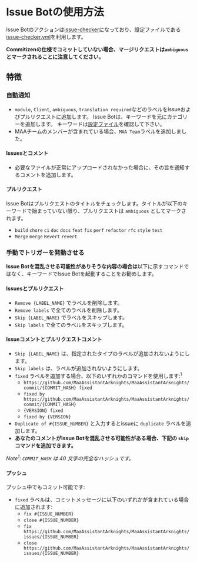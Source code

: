 # Issue Botの使用方法

Issue Botのアクションは[issue-checker](https://github.com/zzyyyl/issue-checker)になっており、設定ファイルである[issue-checker.yml](.github/issue-checker.yml)を利用します。

**Commitizenの仕様でコミットしていない場合、マージリクエストは`ambiguous`とマークされることに注意してください。**

## 特徴

### 自動通知

- `module`, `Client`, `ambiguous`, `translation required`などのラベルをIssueおよびプルリクエストに追加します。
  Issue Botは、キーワードを元にカテゴリーを追加します。
  キーワードは[設定ファイル](.github/issue-checker.yml)を確認して下さい。
- MAAチームのメンバーが含まれている場合、`MAA Team`ラベルを追加しました。

#### Issuesとコメント

- 必要なファイルが正常にアップロードされなかった場合に、その旨を通知するコメントを追加します。

#### プルリクエスト

Issue Botはプルリクエストのタイトルをチェックします。タイトルが以下のキーワードで始まっていない限り、プルリクエストは `ambiguous` としてマークされます。

- `build` `chore` `ci` `doc` `docs` `feat` `fix` `perf` `refactor` `rfc` `style` `test`
- `Merge` `merge` `Revert` `revert`

### 手動でトリガーを発動させる

**Issue Botを混乱させる可能性がありそうな内容の場合は**以下に示すコマンドではなく、キーワードでIssue Botを起動することをお勧めします。

#### Issuesとプルリクエスト

- `Remove {LABEL_NAME}` でラベルを削除します。
- `Remove labels` で全てのラベルを削除します。
- `Skip {LABEL_NAME}` でラベルをスキップします。
- `Skip labels` で全てのラベルをスキップします。

#### Issueコメントとプルリクエストコメント

- `Skip {LABEL_NAME}` は、指定されたタイプのラベルが追加されないようにします。
- `Skip labels` は、ラベルが追加されないようにします。
- `fixed` ラベルを追加する場合、以下のいずれかのコマンドを使用します:<sup>1</sup>
  - `https://github.com/MaaAssistantArknights/MaaAssistantArknights/commit/{COMMIT_HASH} fixed`
  - `fixed by https://github.com/MaaAssistantArknights/MaaAssistantArknights/commit/{COMMIT_HASH}`
  - `{VERSION} fixed`
  - `fixed by {VERSION}`
- `Duplicate of #{ISSUE_NUMBER}` と入力するとissueに `duplicate` ラベルを追加します。
- **あなたのコメントがIssue Botを混乱させる可能性がある場合、下記の `skip` コマンドを追加できます。**

_Note<sup>1</sup>: `COMMIT_HASH` は 40 文字の完全なハッシュです。_

#### プッシュ

プッシュ中でもコミット可能です:

- `fixed` ラベルは、コミットメッセージに以下のいずれかが含まれている場合に追加されます:
  - `fix #{ISSUE_NUMBER}`
  - `close #{ISSUE_NUMBER}`
  - `fix https://github.com/MaaAssistantArknights/MaaAssistantArknights/issues/{ISSUE_NUMBER}`
  - `close https://github.com/MaaAssistantArknights/MaaAssistantArknights/issues/{ISSUE_NUMBER}`
